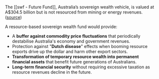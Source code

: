 The [[swf - Future Fund]], Australia’s sovereign wealth vehicle, is valued at A$304.5 billion but is not resourced from mining or energy revenues. ([source](https://www.futurefund.gov.au/investment-performance))

A resource-based sovereign wealth fund would provide:
- A **buffer against commodity price fluctuations** that periodically destabilise Australia's economy and government revenues.
- Protection against "**Dutch disease**" effects when booming resource exports drive up the dollar and harm other export sectors.
- **Transformation of temporary resource wealth into permanent financial assets** that benefit future generations of Australians.
- **Long-term financial security** without requiring excessive taxation as resource revenues decline in the future.
